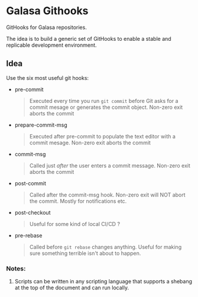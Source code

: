 # Galasa Githooks

GitHooks for Galasa repositories.

The idea is to build a generic set of GitHooks to enable a stable and replicable development environment.

## Idea
Use the six most useful git hooks:
* pre-commit
    > Executed every time you run `git commit` before Git asks for a commit mesage or generates the commit object.
    > Non-zero exit aborts the commit
* prepare-commit-msg
    > Executed after pre-commit to populate the text editor with a commit mesage.
    > Non-zero exit aborts the commit
* commit-msg
    > Called just _after_ the user enters a commit message.
    > Non-zero exit aborts the commit
* post-commit
    > Called after the commit-msg hook. Non-zero exit will NOT abort the commit. Mostly for notifications etc.
* post-checkout
    > Useful for some kind of local CI/CD ?
* pre-rebase
    > Called before `git rebase` changes anything. Useful for making sure something terrible isn't about to happen.

### Notes:
1. Scripts can be written in any scripting language that supports a shebang at the top of the document and can run locally.